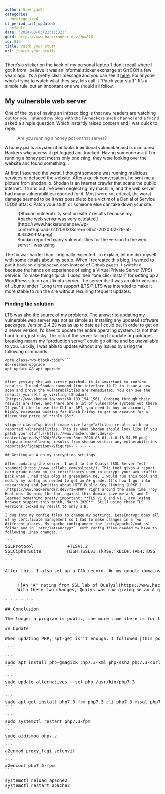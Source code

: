 ```yaml
---
author: Greenjam94
categories:
- Uncategorized
ct_period_last_updated:
- default
date: "2020-03-03T22:10:32Z"
guid: https://www.hackerunder.dev/?p=816
id: 816
title: Patch your stuff
url: /patch-your-stuff/
---
```


There’s a sticker on the back of my personal laptop. I don’t recall where I got it from I believe it was an informal sticker exchange at GrrCON a few years ago. It’s a pretty clear message and you can see it [here](https://twitter.com/bagomojo/status/909816391141863424?s=20). For anyone who’s trying to watch what they say, lets call it “Patch your stuff”. It’s a simple rule, but an important one we should all follow.

## My vulnerable web server

One of the joys of having an infosec blog is that new readers are watching out for you. I shared my blog with the PA hackers slack channel and a friend asked a simple question. Which instantly raised concern and I was quick to reply.

> Are you running a honey pot on that server?

A honey pot is a system that looks intentional vulnerable and is monitored. Hackers who access it get logged and tracked. Having someone ask if I’m running a honey pot means only one thing, they were looking over the website and found something…

At first I assumed the worst. I thought someone was running malicious services or defaced the website. After a quick conversation, he sent me a picture from shodan.io. Shodan is an internet crawler that scans the public internet. It turns out I’ve been neglecting my machine, and the web server had many vulnerabilities reported for it. Most were not critical, the worst damage seemed to be it was possible to be a victim of a Denial of Service (DOS) attack. Patch your stuff, or someone else can take down your site.

<figure class="wp-block-image size-large">![Shodan vulnerability section with 7 results because my Apache web server was very outdated.](https://www.hackerunder.dev/wp-content/uploads/2020/03/Screen-Shot-2020-02-29-at-6.48.26-PM.png)<figcaption>Shodan reported many vulnerabilities for the version fo the web server I was using</figcaption></figure>The fix was harder than I originally expected. To explain, let me dox myself with some details about my setup. When I recreated this blog, I wanted to put it back on digitalocean.com instead of Github pages. I switched because the hands on experience of using a Virtual Private Server (VPS) service. To make things quick, I used their “one click install” for setting up a WordPress site on an Ubuntu server. The server itself was an older version of Ubuntu under “Long term support (LTS)”. LTS was intended to make it more stable to run the site without requiring frequent updates.

### Finding the solution

LTS was also the source of my problems. The answer to updating my vulnerable web server was not as simple as installing any updated software packages. Version 2.4.29 was as up to date as I could be, in order to get on a newer version, I’d have to update the entire operating system. It’s not that hard to do, just risky. The risk of the server failing to update or packages breaking means my “production server” could go offline and be unavailable to you. Luckily, I was able to update without any issues by using the following commands.

```
<pre class="wp-block-code">```
do-release-upgrade
apt update && apt upgrade
```
```

After getting the web server patched, it is important to confirm results. I used Shodan command line interface (CLI) to issue a new scan and prove the vulnerabilities are remediated. You can see the results yourself by visiting [Shodan](https://www.shodan.io/host/68.183.154.156). Combing through their results are free, and there are a lot of vulnerable systems out there. If you’d like to use the CLI or API, you need to buy an account, I highly recommend waiting for black Friday to get an account for a discounted price of **only $5**.

<figure class="wp-block-image size-large">![clean results with no reported vulnerabilities. This is what Shodan should look like if you patch your stuff.](https://www.hackerunder.dev/wp-content/uploads/2020/03/Screen-Shot-2020-03-01-at-8.18.54-PM.png)<figcaption>Follow up results from Shodan without any vulnerabilities reported</figcaption></figure>- - - - - -

## Getting an A on my encryption settings

After updating the server, I went to the Qualys [SSL Server Test scanner](https://www.ssllabs.com/ssltest/). This tool gives a report card grade based on the certificates used to encrypt your web traffic. Back when I had this blog at greenjam94.me, I would run this tool and modify my config as needed to get an A+ grade. It’s how I got into researching and [writing about HTTP Public Key Pinning (HPKP)](https://www.hackerunder.dev/?s=HPKP) right around the same time Troy Hunt was. Running the tool against this domain gave me a B, and I learned something pretty important: **TLS v1.0 and v1.1 are losing browser support this month, March 2020**. Still using these TLS versions locked my result to only a B.

I dug into my config files to change my settings. LetsEncrypt does all of my certificate management so I had to make changes in a few different places. My apache config under the `/etc/apache2/mod-ssl` folder and in `/etc/letsencrypt`. Both config files needed to have to following lines changed.

```
<pre class="wp-block-code">```
SSLProtocol             +TLSv1.2
SSLCipherSuite          HIGH:!SSLv3:!kRSA:!kECDH:!ADH:!DSS
```
```

After this, I also set up a CAA record. On my google domains account, I added a record that declares my encryption certificates must come from LetsEncrypt. This allows browsers or clients to check and see if there’s any unexpected certificates. Seeing a different certificate would be a sign of a man in the middle attack where someone may be intercepting the network traffic and re-encrypting it.

<figure class="wp-block-image size-large">![An "A" rating from SSL lab of Qualys](https://www.hackerunder.dev/wp-content/uploads/2020/03/Screen-Shot-2020-02-29-at-11.02.58-PM.png)<figcaption>With these two changes, Qualys was now giving me an A grade and I’m happy with that.</figcaption></figure>- - - - - -

## Conclusion

The longer a program is public, the more time there is for hackers and security researchers to find bugs in it. Vulnerabilities are discovered, new versions get released, and end users must update. If you don’t, a hacker might find your system and attempt to hack it. That’s why it’s important to regularly patch your stuff. Setup a calendar reminder and write a script to simplify the process each time. It is easier if you do it often.

## Update

When updating PHP, apt-get isn’t enough. I followed [this post](https://www.atyantik.com/working-with-multiple-versions-of-php-7-3-7-2-7-1-7-0-5-6-on-ubuntu/) and [this post](https://www.digitalocean.com/community/questions/how-to-upgrade-php-version-from-7-2-to-php-7-3-in-ubuntu-16-04) to run the following commands to switch from using PHP 7.2 to 7.3.

```
<pre class="wp-block-preformatted">```
sudo apt install php-gmagick php7.3-xml php-ssh2 php7.3-curl php7.3-gd php7.3-mbstring php7.3-mysql php-xdebug php-apcu php7.3-bcmath php7.3-bz2 php-memcache php7.3-zip
```

```
sudo update-alternatives --set php /usr/bin/php7.3
```

```
sudo apt-get install php7.3-fpm php7.3-cli php7.3-mysql php7.3-gd php7.3-imagick php7.3-recode php7.3-tidy php7.3-xmlrpc
```

```
sudo systemctl restart php7.3-fpm
```
```
sudo a2dismod php7.2
```
```
a2enmod proxy_fcgi setenvif
```
```
a2enconf php7.3-fpm
```

systemctl reload apache2
systemctl restart apache2
```